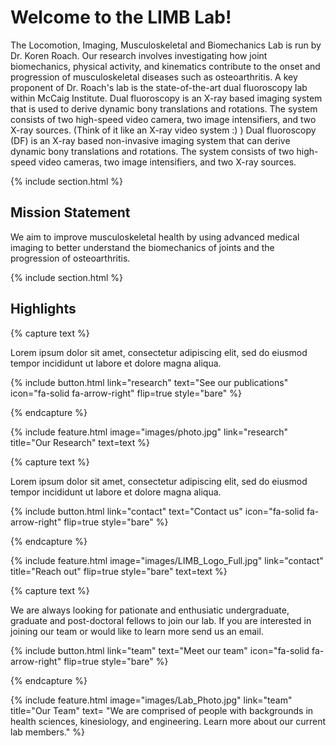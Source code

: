 ---
---

# Welcome to the LIMB Lab!

The Locomotion, Imaging, Musculoskeletal and Biomechanics Lab is run by Dr. Koren Roach. Our research involves investigating how joint biomechanics, physical activity, and kinematics contribute to the onset and progression of musculoskeletal diseases such as osteoarthritis.
A key proponent of Dr. Roach's lab is the state-of-the-art dual fluoroscopy lab within McCaig Institute. Dual fluoroscopy is an X-ray based imaging system that is used to derive dynamic bony translations and rotations. The system consists of two high-speed video camera, two image intensifiers, and two X-ray sources. (Think of it like an X-ray video system :) )
Dual fluoroscopy (DF) is an X-ray based non-invasive imaging system that can derive dynamic bony translations and rotations. The system consists of two high-speed video cameras, two image intensifiers, and two X-ray sources.

{% include section.html %}

## Mission Statement

We aim to improve musculoskeletal health by using advanced medical imaging to better understand the biomechanics of joints and the progression of osteoarthritis.

{% include section.html %}

## Highlights

{% capture text %}

Lorem ipsum dolor sit amet, consectetur adipiscing elit, sed do eiusmod tempor incididunt ut labore et dolore magna aliqua.

{%
  include button.html
  link="research"
  text="See our publications"
  icon="fa-solid fa-arrow-right"
  flip=true
  style="bare"
%}

{% endcapture %}

{%
  include feature.html
  image="images/photo.jpg"
  link="research"
  title="Our Research"
  text=text
%}

{% capture text %}

Lorem ipsum dolor sit amet, consectetur adipiscing elit, sed do eiusmod tempor incididunt ut labore et dolore magna aliqua.

{%
  include button.html
  link="contact"
  text="Contact us"
  icon="fa-solid fa-arrow-right"
  flip=true
  style="bare"
%}

{% endcapture %}

{%
  include feature.html
  image="images/LIMB_Logo_Full.jpg"
  link="contact"
  title="Reach out"
  flip=true
  style="bare"
  text=text
%}

{% capture text %}

We are always looking for pationate and enthusiatic undergraduate, graduate and post-doctoral fellows to join our lab. If you are interested in joining our team or would like to learn more send us an email.

{%
  include button.html
  link="team"
  text="Meet our team"
  icon="fa-solid fa-arrow-right"
  flip=true
  style="bare"
%}

{% endcapture %}

{%
  include feature.html
  image="images/Lab_Photo.jpg"
  link="team"
  title="Our Team"
  text= "We are comprised of people with backgrounds in health sciences, kinesiology, and engineering. Learn more about our current lab members."
%}
